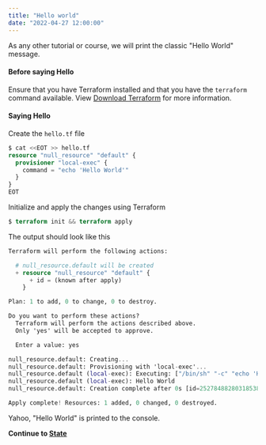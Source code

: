 ```yaml
---
title: "Hello world"
date: "2022-04-27 12:00:00"
---
```


As any other tutorial or course, we will print the classic "Hello World" message.

#### Before saying Hello

Ensure that you have Terraform installed and that you have the `terraform` command available. View [Download Terraform](https://www.terraform.io/downloads) for more information.


#### Saying Hello

Create the `hello.tf` file

```terraform
$ cat <<EOT >> hello.tf
resource "null_resource" "default" {
  provisioner "local-exec" {
    command = "echo 'Hello World'"
  }
}
EOT
```

Initialize and apply the changes using Terraform

```terraform
$ terraform init && terraform apply
```

The output should look like this

```terraform
Terraform will perform the following actions:

  # null_resource.default will be created
  + resource "null_resource" "default" {
      + id = (known after apply)
    }

Plan: 1 to add, 0 to change, 0 to destroy.

Do you want to perform these actions?
  Terraform will perform the actions described above.
  Only 'yes' will be accepted to approve.

  Enter a value: yes

null_resource.default: Creating...
null_resource.default: Provisioning with 'local-exec'...
null_resource.default (local-exec): Executing: ["/bin/sh" "-c" "echo 'Hello World'"]
null_resource.default (local-exec): Hello World
null_resource.default: Creation complete after 0s [id=2527848828031853855]

Apply complete! Resources: 1 added, 0 changed, 0 destroyed.
```

Yahoo, "Hello World" is printed to the console.

**Continue to [State](../state)**
